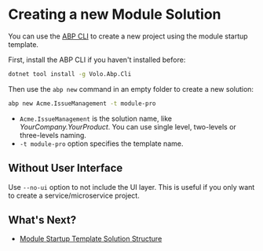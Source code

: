 # Creating a new Module Solution

You can use the [ABP CLI](https://docs.abp.io/en/abp/latest/CLI) to create a new project using the module startup template.

First, install the ABP CLI if you haven't installed before:

```bash
dotnet tool install -g Volo.Abp.Cli
```

Then use the `abp new` command in an empty folder to create a new solution:

```bash
abp new Acme.IssueManagement -t module-pro
```

- `Acme.IssueManagement` is the solution name, like *YourCompany.YourProduct*. You can use single level, two-levels or three-levels naming.
- `-t module-pro` option specifies the template name.

## Without User Interface

Use `--no-ui` option to not include the UI layer. This is useful if you only want to create a service/microservice project.

## What's Next?

* [Module Startup Template Solution Structure](solution-structure.md)